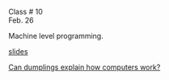 <div class="lecture1">

<div class="column_date">
<p markdown="block">

Class # 10 <br> 
Feb. 26

</p>
</div>

<div class="column_materials">
<p markdown="block">

Machine level programming. 


[slides](https://docs.google.com/presentation/d/1Bmpjmoh4q32m2Y2DmqzYO516q4e3UUuSGUQ0yRD_qNM/preview#slide=id.p) <br>

[Can dumplings explain how computers work?](https://youtu.be/kF6o4EJ07IE)



</p>
</div>

<div class="column_assign">
<p markdown="block">




</p>
</div>

</div>
